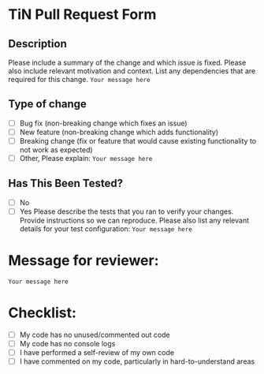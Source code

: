 # TiN Pull Request Form

## Description
Please include a summary of the change and which issue is fixed. Please also include relevant motivation and context. List any dependencies that are required for this change.
`Your message here`
## Type of change
- [ ] Bug fix (non-breaking change which fixes an issue)
- [ ] New feature (non-breaking change which adds functionality)
- [ ] Breaking change (fix or feature that would cause existing functionality to not work as expected)
- [ ] Other, Please explain:
`Your message here`
## Has This Been Tested?
- [ ] No
- [ ] Yes
Please describe the tests that you ran to verify your changes. Provide instructions so we can reproduce. Please also list any relevant details for your test configuration:
`Your message here`
# Message for reviewer:
`Your message here`
# Checklist:
- [ ] My code has no unused/commented out code
- [ ] My code has no console logs
- [ ] I have performed a self-review of my own code
- [ ] I have commented on my code, particularly in hard-to-understand areas